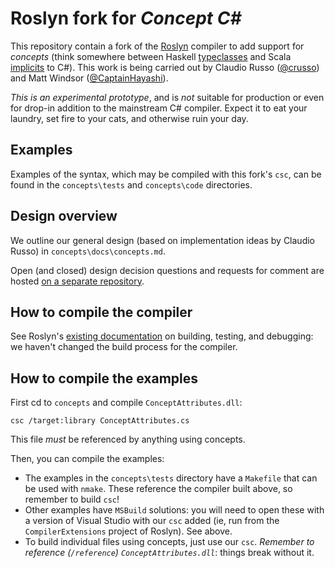 # Roslyn fork for _Concept C#_

This repository contain a fork of the [Roslyn](https://github.com/dotnet/roslyn)
compiler to add support for _concepts_ (think somewhere between Haskell
[typeclasses](https://www.haskell.org/tutorial/classes.html) and Scala
[implicits](http://www.scala-lang.org/old/node/114) to C#).  This work is
being carried out by Claudio Russo ([@crusso](https://github.com/crusso))
and Matt Windsor ([@CaptainHayashi](https://github.com/captainhayashi)).

_This is an experimental prototype_, and is _not_ suitable for production or
even for drop-in addition to the mainstream C# compiler.  Expect it to eat your
laundry, set fire to your cats, and otherwise ruin your day.

## Examples

Examples of the syntax, which may be compiled with this fork's `csc`, can be
found in the `concepts\tests` and `concepts\code` directories.

## Design overview

We outline our general design (based on implementation ideas by Claudio Russo)
in `concepts\docs\concepts.md`.

Open (and closed) design decision questions and requests for comment are hosted
[on a separate repository](https://github.com/CaptainHayashi/roslyn-concepts-issues).

## How to compile the compiler

See Roslyn's [existing documentation](https://github.com/dotnet/roslyn/wiki/Building%20Testing%20and%20Debugging)
on building, testing, and debugging: we haven't changed the build process for
the compiler.

## How to compile the examples

First cd to `concepts` and compile `ConceptAttributes.dll`:

```
csc /target:library ConceptAttributes.cs
```

This file _must_ be referenced by anything using concepts.

Then, you can compile the examples:

* The examples in the `concepts\tests` directory have a `Makefile` that can
  be used with `nmake`.  These reference the compiler built above, so remember
  to build `csc`!
* Other examples have `MSBuild` solutions: you will need to open these with a
  version of Visual Studio with our `csc` added (ie, run from the
  `CompilerExtensions` project of Roslyn).  See above.
* To build individual files using concepts, just use our `csc`.
  _Remember to reference (`/reference`) `ConceptAttributes.dll`_: things break
  without it.
